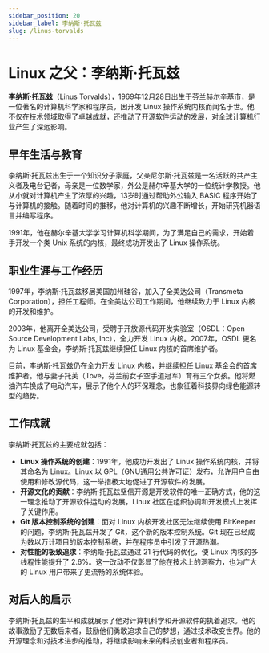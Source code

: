 ```yaml
---
sidebar_position: 20
sidebar_label: 李纳斯·托瓦兹
slug: /linus-torvalds
---
```


# Linux 之父：李纳斯·托瓦兹

**李纳斯·托瓦兹**（Linus Torvalds），1969年12月28日出生于芬兰赫尔辛基市，是一位著名的计算机科学家和程序员，因开发 Linux 操作系统内核而闻名于世。他不仅在技术领域取得了卓越成就，还推动了开源软件运动的发展，对全球计算机行业产生了深远影响。

## 早年生活与教育

李纳斯·托瓦兹出生于一个知识分子家庭，父亲尼尔斯·托瓦兹是一名活跃的共产主义者及电台记者，母亲是一位数学家，外公是赫尔辛基大学的一位统计学教授。他从小就对计算机产生了浓厚的兴趣，13岁时通过帮助外公输入 BASIC 程序开始了与计算机的接触。随着时间的推移，他对计算机的兴趣不断增长，开始研究机器语言并编写程序。

1991年，他在赫尔辛基大学学习计算机科学期间，为了满足自己的需求，开始着手开发一个类 Unix 系统的内核，最终成功开发出了 Linux 操作系统。

## 职业生涯与工作经历

1997年，李纳斯·托瓦兹移居美国加州硅谷，加入了全美达公司（Transmeta Corporation），担任工程师。在全美达公司工作期间，他继续致力于 Linux 内核的开发和维护。

2003年，他离开全美达公司，受聘于开放源代码开发实验室（OSDL：Open Source Development Labs, Inc），全力开发 Linux 内核。2007年，OSDL 更名为 Linux 基金会，李纳斯·托瓦兹继续担任 Linux 内核的首席维护者。

目前，李纳斯·托瓦兹仍在全力开发 Linux 内核，并继续担任 Linux 基金会的首席维护者。他与妻子托芙（Tove，芬兰前女子空手道冠军）育有三个女孩。他将燃油汽车换成了电动汽车，展示了他个人的环保理念，也象征着科技界向绿色能源转型的趋势。

## 工作成就

李纳斯·托瓦兹的主要成就包括：

- **Linux 操作系统的创建**：1991年，他成功开发出了 Linux 操作系统内核，并将其命名为 Linux。Linux 以 GPL（GNU通用公共许可证）发布，允许用户自由使用和修改源代码，这一举措极大地促进了开源软件的发展。
- **开源文化的贡献**：李纳斯·托瓦兹坚信开源是开发软件的唯一正确方式，他的这一理念推动了开源软件运动的发展，Linux 社区在组织协调和开发模式上发挥了关键作用。
- **Git 版本控制系统的创建**：面对 Linux 内核开发社区无法继续使用 BitKeeper 的问题，李纳斯·托瓦兹开发了 Git，这个新的版本控制系统。Git 现在已经成为数以万计项目的版本控制系统，并在程序员中引发了开源热潮。
- **对性能的极致追求**：李纳斯·托瓦兹通过 21 行代码的优化，使 Linux 内核的多线程性能提升了 2.6%。这一改动不仅彰显了他在技术上的洞察力，也为广大的 Linux 用户带来了更流畅的系统体验。

## 对后人的启示

李纳斯·托瓦兹的生平和成就展示了他对计算机科学和开源软件的执着追求。他的故事激励了无数后来者，鼓励他们勇敢追求自己的梦想，通过技术改变世界。他的开源理念和对技术进步的推动，将继续影响未来的科技创业者和程序员。
